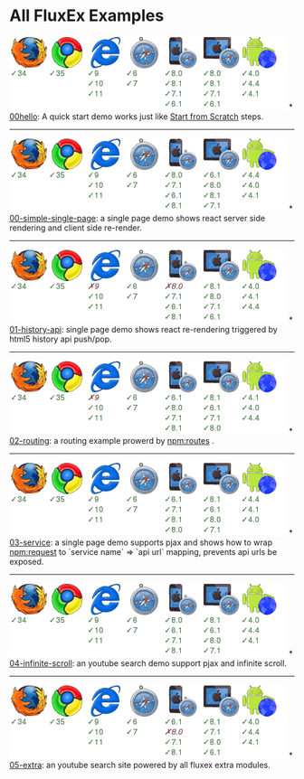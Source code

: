 All FluxEx Examples
===================

<img src="00hello/badge.png" />
* <a href="00hello">00hello</a>: A quick start demo works just like <a href="https://github.com/zordius/fluxex/blob/master/SCRATCH.md">Start from Scratch</a> steps.
<hr />

<img src="00-simple-single-page/badge.png" />
* <a href="00-simple-single-page">00-simple-single-page</a>: a single page demo shows react server side rendering and client side re-render.
<hr />

<img src="01-history-api/badge.png" />
* <a href="01-history-api">01-history-api</a>: single page demo shows react re-rendering triggered by html5 history api push/pop.
<hr />

<img src="02-routing/badge.png" />
* <a href="02-routing">02-routing</a>: a routing example prowerd by <a href="https://github.com/aaronblohowiak/routes.js">npm:routes</a> .
<hr />

<img src="03-service/badge.png" />
* <a href="03-service">03-service</a>: a single page demo supports pjax and shows how to wrap <a href="https://github.com/request/request">npm:request</a> to `service name` => `api url` mapping, prevents api urls be exposed.
<hr />

<img src="04-infinite-scroll/badge.png" />
* <a href="04-infinite-scroll">04-infinite-scroll</a>: an youtube search demo support pjax and infinite scroll.
<hr />

<img src="05-extra/badge.png" />
* <a href="05-extra">05-extra</a>: an youtube search site powered by all fluxex extra modules.
